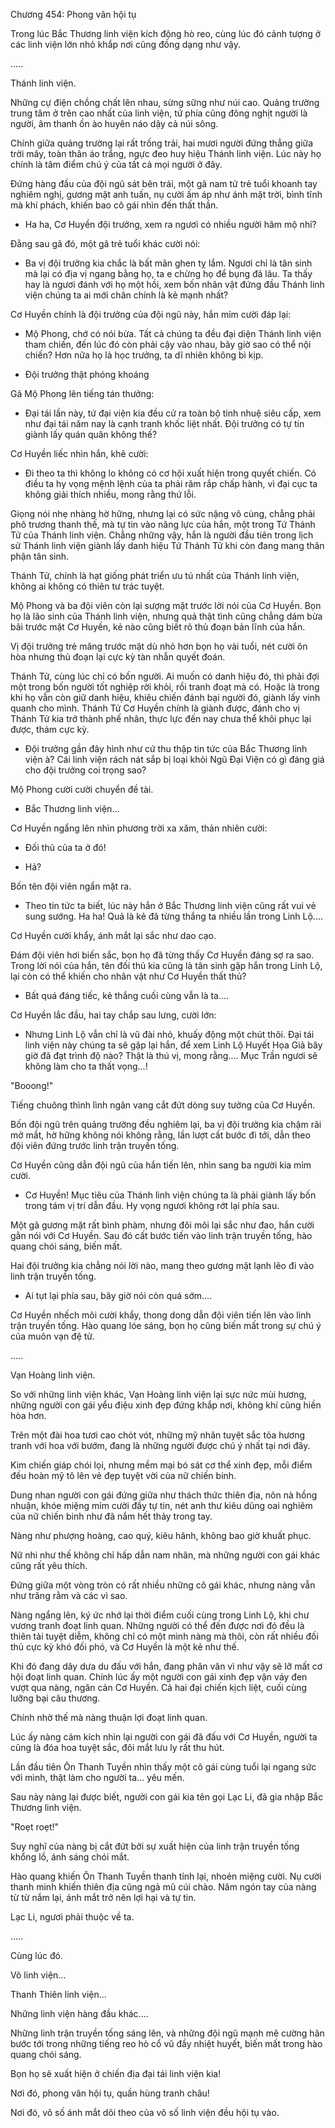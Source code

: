 




Chương 454: Phong vân hội tụ


Trong lúc Bắc Thương linh viện kích động hò reo, cùng lúc đó cảnh tượng ở các linh viện lớn nhỏ khắp nơi cũng đồng dạng như vậy.

.....

Thánh linh viện.

Những cự điện chồng chất lên nhau, sừng sững như núi cao. Quảng trường trung tâm ở trên cao nhất của linh viện, tứ phía cũng đông nghịt người là người, âm thanh ồn ào huyên náo dậy cả núi sông.

Chính giữa quảng trường lại rất trống trải, hai mươi người đứng thẳng giữa trời mây, toàn thân áo trắng, ngực đeo huy hiệu Thánh linh viện. Lúc này họ chính là tâm điểm chú ý của tất cả mọi người ở đây.

Đứng hàng đầu của đội ngũ sát bên trái, một gã nam tử trẻ tuổi khoanh tay nghiêm nghị, gương mặt anh tuấn, nụ cười ấm áp như ánh mặt trời, bình tĩnh mà khí phách, khiến bao cô gái nhìn đến thất thần.

- Ha ha, Cơ Huyền đội trưởng, xem ra ngươi có nhiều người hâm mộ nhỉ?

Đằng sau gã đó, một gã trẻ tuổi khác cười nói:

- Ba vị đội trưởng kia chắc là bất mãn ghen tỵ lắm. Ngươi chỉ là tân sinh mà lại có địa vị ngang bằng họ, ta e chừng họ để bụng đã lâu. Ta thấy hay là ngươi đánh với họ một hồi, xem bốn nhân vật đứng đầu Thánh linh viện chúng ta ai mới chân chính là kẻ mạnh nhất?

Cơ Huyền chính là đội trưởng của đội ngũ này, hắn mỉm cười đáp lại:

- Mộ Phong, chớ có nói bừa. Tất cả chúng ta đều đại diện Thánh linh viện tham chiến, đến lúc đó còn phải cậy vào nhau, bây giờ sao có thể nội chiến? Hơn nữa họ là học trưởng, ta dĩ nhiên không bì kịp.

- Đội trưởng thật phóng khoáng

Gã Mộ Phong lên tiếng tán thưởng:

- Đại tái lần này, tứ đại viện kia đều cử ra toàn bộ tinh nhuệ siêu cấp, xem như đại tái năm nay là cạnh tranh khốc liệt nhất. Đội trưởng có tự tin giành lấy quán quân không thế?

Cơ Huyền liếc nhìn hắn, khẽ cười:

- Đi theo ta thì không lo không có cơ hội xuất hiện trong quyết chiến. Có điều ta hy vọng mệnh lệnh của ta phải răm rắp chấp hành, vì đại cục ta không giải thích nhiều, mong rằng thứ lỗi.

Giọng nói nhẹ nhàng hờ hững, nhưng lại có sức nặng vô cùng, chẳng phải phô trương thanh thế, mà tự tin vào năng lực của hắn, một trong Tứ Thánh Tử của Thánh linh viện. Chẳng những vậy, hắn là người đầu tiên trong lịch sử Thánh linh viện giành lấy danh hiệu Tứ Thánh Tử khi còn đang mang thân phận tân sinh.

Thánh Tử, chính là hạt giống phát triển ưu tú nhất của Thánh linh viện, không ai không có thiên tư trác tuyệt.

Mộ Phong và ba đội viên còn lại sượng mặt trước lời nói của Cơ Huyền. Bọn họ là lão sinh của Thánh linh viện, nhưng quả thật tình cũng chẳng dám bừa bãi trước mặt Cơ Huyền, kẻ nào cũng biết rõ thủ đoạn bản lĩnh của hắn.

Vị đội trưởng trẻ măng trước mặt dù nhỏ hơn bọn họ vài tuổi, nét cười ôn hòa nhưng thủ đoạn lại cực kỳ tàn nhẫn quyết đoán.

Thánh Tử, cùng lúc chỉ có bốn người. Ai muốn có danh hiệu đó, thì phải đợi một trong bốn người tốt nghiệp rời khỏi, rồi tranh đoạt mà có. Hoặc là trong khi họ vẫn còn giữ danh hiệu, khiêu chiến đánh bại người đó, giành lấy vinh quanh cho mình. Thánh Tử Cơ Huyền chính là giành được, đánh cho vị Thánh Tử kia trở thành phế nhân, thực lực đến nay chưa thể khôi phục lại được, thảm cực kỳ.

- Đội trưởng gần đây hình như cứ thu thập tin tức của Bắc Thương linh viện à? Cái linh viện rách nát sắp bị loại khỏi Ngũ Đại Viện có gì đáng giá cho đội trưởng coi trọng sao?

Mộ Phong cười cười chuyển đề tài.

- Bắc Thương linh viện...

Cơ Huyền ngẩng lên nhìn phương trời xa xăm, thản nhiên cười:

- Đối thủ của ta ở đó!

- Hả?

Bốn tên đội viên ngẩn mặt ra.

- Theo tin tức ta biết, lúc này hắn ở Bắc Thương linh viện cũng rất vui vẻ sung sướng. Ha ha! Quả là kẻ đã từng thắng ta nhiều lần trong Linh Lộ....

Cơ Huyền cười khẩy, ánh mắt lại sắc như dao cạo.

Đám đội viên hơi biến sắc, bọn họ đã từng thấy Cơ Huyền đáng sợ ra sao. Trong lời nói của hắn, tên đối thủ kia cũng là tân sinh gặp hắn trong Linh Lộ, lại còn có thể khiến cho nhân vật như Cơ Huyền thất thủ?

- Bất quá đáng tiếc, kẻ thắng cuối cùng vẫn là ta....

Cơ Huyền lắc đầu, hai tay chắp sau lưng, cười lớn:

- Nhưng Linh Lộ vẫn chỉ là vũ đài nhỏ, khuấy động một chút thôi. Đại tái linh viện này chúng ta sẽ gặp lại hắn, để xem Linh Lộ Huyết Họa Giả bây giờ đã đạt trình độ nào? Thật là thú vị, mong rằng.... Mục Trần ngươi sẽ không làm cho ta thất vọng...!

"Booong!"

Tiếng chuông thình lình ngân vang cắt đứt dòng suy tưởng của Cơ Huyền.

Bốn đội ngũ trên quảng trường đều nghiêm lại, ba vị đội trưởng kia chậm rãi mở mắt, hờ hững không nói không rằng, lần lượt cất bước đi tới, dẫn theo đội viên đứng trước linh trận truyền tống.

Cơ Huyền cũng dẫn đội ngũ của hắn tiến lên, nhìn sang ba người kia mỉm cười.

- Cơ Huyền! Mục tiêu của Thánh linh viện chúng ta là phải giành lấy bốn trong tám vị trí dẫn đầu. Hy vọng ngươi không rớt lại phía sau.

Một gã gương mặt rất bình phàm, nhưng đôi môi lại sắc như đao, hắn cười gằn nói với Cơ Huyền. Sau đó cất bước tiến vào linh trận truyền tống, hào quang chói sáng, biến mất.

Hai đội trưởng kia chẳng nói lời nào, mang theo gương mặt lạnh lẽo đi vào linh trận truyền tống.

- Ai tụt lại phía sau, bây giờ nói còn quá sớm....

Cơ Huyền nhếch môi cười khẩy, thong dong dẫn đội viên tiến lên vào linh trận truyền tống. Hào quang lóe sáng, bọn họ cũng biến mất trong sự chú ý của muôn vạn đệ tử.

.....

Vạn Hoàng linh viện.

So với những linh viện khác, Vạn Hoàng linh viện lại sực nức mùi hương, những người con gái yểu điệu xinh đẹp đứng khắp nơi, không khí cũng hiền hòa hơn.

Trên một đài hoa tươi cao chót vót, những mỹ nhân tuyệt sắc tỏa hương tranh với hoa với bướm, đang là những người được chú ý nhất tại nơi đây.

Kim chiến giáp chói lọi, nhưng mềm mại bó sát cơ thể xinh đẹp, mỗi điểm đều hoàn mỹ tô lên vẻ đẹp tuyệt vời của nữ chiến binh.

Dung nhan người con gái đứng giữa như thách thức thiên địa, nõn nà hồng nhuận, khóe miệng mỉm cười đầy tự tin, nét anh thư kiêu dũng oai nghiêm của nữ chiến binh như đã nắm hết thảy trong tay.

Nàng như phượng hoàng, cao quý, kiêu hãnh, không bao giờ khuất phục.

Nữ nhi như thế không chỉ hấp dẫn nam nhân, mà những người con gái khác cũng rất yêu thích.

Đứng giữa một vòng tròn có rất nhiều những cô gái khác, nhưng nàng vẫn như trăng rằm và các vì sao.

Nàng ngẩng lên, ký ức nhớ lại thời điểm cuối cùng trong Linh Lộ, khi chư vương tranh đoạt linh quan. Những người có thể đến được nơi đó đều là thiên tài tuyệt diễm, không chỉ có một mình nàng mà thôi, còn rất nhiều đối thủ cực kỳ khó đối phó, và Cơ Huyền là một kẻ như thế.

Khi đó đang dây dưa du đấu với hắn, đang phân vân vì như vậy sẽ lỡ mất cơ hội đoạt linh quan. Chính lúc ấy một người con gái xinh đẹp vận váy đen vượt qua nàng, ngăn cản Cơ Huyền. Cả hai đại chiến kịch liệt, cuối cùng lưỡng bại câu thương.

Chính nhờ thế mà nàng thuận lợi đoạt linh quan.

Lúc ấy nàng cảm kích nhìn lại người con gái đã đấu với Cơ Huyền, người ta cũng là đóa hoa tuyệt sắc, đôi mắt lưu ly rất thu hút.

Lần đầu tiên Ôn Thanh Tuyền nhìn thấy một cô gái cùng tuổi lại ngang sức với mình, thật làm cho người ta... yêu mến.

Sau này nàng lại được biết, người con gái kia tên gọi Lạc Li, đã gia nhập Bắc Thương linh viện.

"Roẹt roẹt!"

Suy nghĩ của nàng bị cắt đứt bởi sự xuất hiện của linh trận truyền tống khổng lồ, ánh sáng chói mắt.

Hào quang khiến Ôn Thanh Tuyền thanh tỉnh lại, nhoẻn miệng cười. Nụ cười thanh minh khiến thiên địa cũng ngả mũ cúi chào. Năm ngón tay của nàng từ từ nắm lại, ánh mắt trở nên lợi hại và tự tin.

Lạc Li, ngươi phải thuộc về ta.

.....

Cùng lúc đó.

Võ linh viện...

Thanh Thiên linh viện...

Những linh viện hàng đầu khác....

Những linh trận truyền tống sáng lên, và những đội ngũ mạnh mẽ cường hãn bước tới trong những tiếng reo hò cổ vũ đầy nhiệt huyết, biến mất trong hào quang chói sáng.

Bọn họ sẽ xuất hiện ở chiến địa đại tái linh viện kia!

Nơi đó, phong vân hội tụ, quần hùng tranh châu!

Nơi đó, vô số ánh mắt dõi theo của vô số linh viện đều hội tụ vào.




